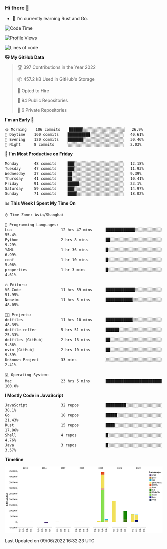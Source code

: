 ### Hi there 👋

- 🌱 I’m currently learning Rust and Go.

<!--START_SECTION:waka-->
![Code Time](http://img.shields.io/badge/Code%20Time-0%20secs-blue)

![Profile Views](http://img.shields.io/badge/Profile%20Views-0-blue)

![Lines of code](https://img.shields.io/badge/From%20Hello%20World%20I%27ve%20Written-896%20Thousand%20lines%20of%20code-blue)

**🐱 My GitHub Data** 

> 🏆 397 Contributions in the Year 2022
 > 
> 📦 457.2 kB Used in GitHub's Storage 
 > 
> 💼 Opted to Hire
 > 
> 📜 94 Public Repositories 
 > 
> 🔑 6 Private Repositories  
 > 
**I'm an Early 🐤** 

```text
🌞 Morning    106 commits    ██████░░░░░░░░░░░░░░░░░░░   26.9% 
🌆 Daytime    160 commits    ██████████░░░░░░░░░░░░░░░   40.61% 
🌃 Evening    120 commits    ███████░░░░░░░░░░░░░░░░░░   30.46% 
🌙 Night      8 commits      ░░░░░░░░░░░░░░░░░░░░░░░░░   2.03%

```
📅 **I'm Most Productive on Friday** 

```text
Monday       48 commits     ███░░░░░░░░░░░░░░░░░░░░░░   12.18% 
Tuesday      47 commits     ███░░░░░░░░░░░░░░░░░░░░░░   11.93% 
Wednesday    37 commits     ██░░░░░░░░░░░░░░░░░░░░░░░   9.39% 
Thursday     41 commits     ██░░░░░░░░░░░░░░░░░░░░░░░   10.41% 
Friday       91 commits     █████░░░░░░░░░░░░░░░░░░░░   23.1% 
Saturday     59 commits     ███░░░░░░░░░░░░░░░░░░░░░░   14.97% 
Sunday       71 commits     ████░░░░░░░░░░░░░░░░░░░░░   18.02%

```


📊 **This Week I Spent My Time On** 

```text
⌚︎ Time Zone: Asia/Shanghai

💬 Programming Languages: 
Lua                      12 hrs 47 mins      █████████████░░░░░░░░░░░░   55.4% 
Python                   2 hrs 8 mins        ██░░░░░░░░░░░░░░░░░░░░░░░   9.29% 
YAML                     1 hr 36 mins        █░░░░░░░░░░░░░░░░░░░░░░░░   6.99% 
conf                     1 hr 10 mins        █░░░░░░░░░░░░░░░░░░░░░░░░   5.06% 
properties               1 hr 3 mins         █░░░░░░░░░░░░░░░░░░░░░░░░   4.61%

🔥 Editors: 
VS Code                  11 hrs 59 mins      █████████████░░░░░░░░░░░░   51.95% 
Neovim                   11 hrs 5 mins       ████████████░░░░░░░░░░░░░   48.05%

🐱‍💻 Projects: 
dotfiles                 11 hrs 10 mins      ████████████░░░░░░░░░░░░░   48.39% 
dotfile-reffer           5 hrs 51 mins       ██████░░░░░░░░░░░░░░░░░░░   25.33% 
dotfiles [GitHub]        2 hrs 16 mins       ██░░░░░░░░░░░░░░░░░░░░░░░   9.86% 
nvim [GitHub]            2 hrs 10 mins       ██░░░░░░░░░░░░░░░░░░░░░░░   9.39% 
Unknown Project          33 mins             ░░░░░░░░░░░░░░░░░░░░░░░░░   2.41%

💻 Operating System: 
Mac                      23 hrs 5 mins       █████████████████████████   100.0%

```

**I Mostly Code in JavaScript** 

```text
JavaScript               32 repos            █████████░░░░░░░░░░░░░░░░   38.1% 
Go                       18 repos            █████░░░░░░░░░░░░░░░░░░░░   21.43% 
Rust                     15 repos            ████░░░░░░░░░░░░░░░░░░░░░   17.86% 
Shell                    4 repos             █░░░░░░░░░░░░░░░░░░░░░░░░   4.76% 
Java                     3 repos             █░░░░░░░░░░░░░░░░░░░░░░░░   3.57%

```


**Timeline**

![Chart not found](https://raw.githubusercontent.com/elton/elton/main/charts/bar_graph.png) 


 Last Updated on 09/06/2022 16:32:23 UTC
<!--END_SECTION:waka-->

<!--
**elton/elton** is a ✨ _special_ ✨ repository because its `README.md` (this file) appears on your GitHub profile.

Here are some ideas to get you started:

- 🔭 I’m currently working on ...
- 🌱 I’m currently learning ...
- 👯 I’m looking to collaborate on ...
- 🤔 I’m looking for help with ...
- 💬 Ask me about ...
- 📫 How to reach me: ...
- 😄 Pronouns: ...
- ⚡ Fun fact: ...
-->
